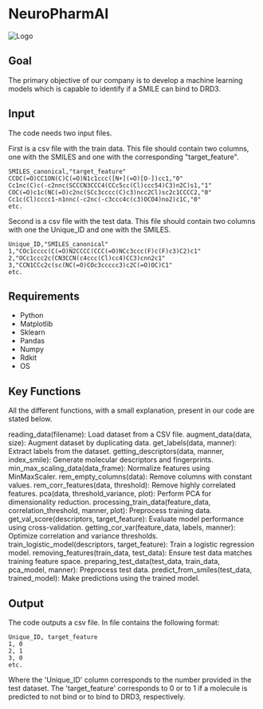 # NeuroPharmAI
![Logo](https://github.com/user-attachments/assets/1db15093-a1c8-4b28-b3a2-541af3e6f2b0)




## Goal 
The primary objective of our company is to develop a machine learning models which is capable to identify if a SMILE can bind to DRD3. 


## Input 

The code needs two input files. 

First is a csv file with the train data. This file should contain two columns, one with the SMILES and one with the corresponding "target_feature". 

```
SMILES_canonical,"target_feature"
CCOC(=O)CC1ON(C)C(=O)N1c1ccc([N+](=O)[O-])cc1,"0"
Cc1nc(C)c(-c2nnc(SCCCN3CCC4(CCc5cc(Cl)ccc54)C3)n2C)s1,"1"
COC(=O)c1c(NC(=O)c2nc(SCc3cccc(C)c3)ncc2Cl)sc2c1CCCC2,"0"
Cc1c(Cl)cccc1-n1nnc(-c2nc(-c3ccc4c(c3)OCO4)no2)c1C,"0"
etc.
```

Second is a csv file with the test data. This file should contain two columns with one the Unique_ID and one with the SMILES. 

```
Unique_ID,"SMILES_canonical"
1,"COc1cccc(C(=O)N2CCCC(CCC(=O)NCc3ccc(F)c(F)c3)C2)c1"
2,"OCc1ccc2c(CN3CCN(c4ccc(Cl)cc4)CC3)cnn2c1"
3,"CCN1CCc2c(sc(NC(=O)COc3ccccc3)c2C(=O)OC)C1"
etc.
```



## Requirements
- Python
- Matplotlib
- Sklearn
- Pandas
- Numpy
- Rdkit
- OS

## Key Functions
All the different functions, with a small explanation, present in our code are stated below. 


reading_data(filename): Load dataset from a CSV file.
augment_data(data, size): Augment dataset by duplicating data.
get_labels(data, manner): Extract labels from the dataset.
getting_descriptors(data, manner, index_smile): Generate molecular descriptors and fingerprints.
min_max_scaling_data(data_frame): Normalize features using MinMaxScaler.
rem_empty_columns(data): Remove columns with constant values.
rem_corr_features(data, threshold): Remove highly correlated features.
pca(data, threshold_variance, plot): Perform PCA for dimensionality reduction.
processing_train_data(feature_data, correlation_threshold, manner, plot): Preprocess training data.
get_val_score(descriptors, target_feature): Evaluate model performance using cross-validation.
getting_cor_var(feature_data, labels, manner): Optimize correlation and variance thresholds.
train_logistic_model(descriptors, target_feature): Train a logistic regression model.
removing_features(train_data, test_data): Ensure test data matches training feature space.
preparing_test_data(test_data, train_data, pca_model, manner): Preprocess test data.
predict_from_smiles(test_data, trained_model): Make predictions using the trained model.


## Output 

The code outputs a csv file. In file contains the following format:
```
Unique_ID, target_feature
1, 0
2, 1
3, 0 
etc. 
```

Where the 'Unique_ID' column corresponds to the number provided in the test dataset. The 'target_feature' corresponds to 0 or to 1 if a molecule is predicted to not bind or to bind to DRD3, respectively. 

